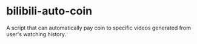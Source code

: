 # bilibili-auto-coin
A script that can automatically pay coin to specific videos generated from user's watching history.
